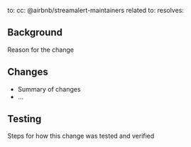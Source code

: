 to:
cc: @airbnb/streamalert-maintainers
related to:
resolves:

## Background

Reason for the change

## Changes

* Summary of changes
* ...

## Testing

Steps for how this change was tested and verified

